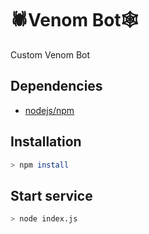 # 🕷Venom Bot🕸

Custom Venom Bot

## Dependencies

* [nodejs/npm](https://nodejs.org/en/download/) 

## Installation

```bash
> npm install
```
## Start service

```bash
> node index.js
```
